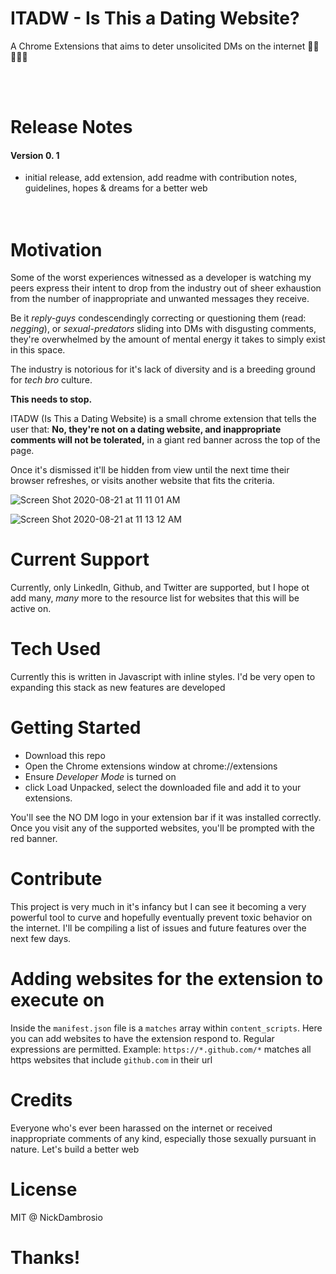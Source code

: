 # ITADW - Is This a Dating Website?

A Chrome Extensions that aims to deter unsolicited DMs on the internet 🙅‍♀️🙅‍♂️🙅

<br>
<br>

# Release Notes

#### Version 0. 1

- initial release, add extension, add readme with contribution notes, guidelines, hopes & dreams for a better web
  <br><br><br>

# Motivation

Some of the worst experiences witnessed as a developer is watching my peers express their intent to drop from the industry out of sheer exhaustion from the number of inappropriate and unwanted messages they receive.

Be it _reply-guys_ condescendingly correcting or questioning them (read: _negging_), or _sexual-predators_ sliding into DMs with disgusting comments, they're overwhelmed by the amount of mental energy it takes to simply exist in this space.

The industry is notorious for it's lack of diversity and is a breeding ground for _tech bro_ culture.

**This needs to stop.**

ITADW (Is This a Dating Website) is a small chrome extension that tells the user that: **No, they're not on a dating website, and inappropriate comments will not be tolerated,** in a giant red banner across the top of the page.

Once it's dismissed it'll be hidden from view until the next time their browser refreshes, or visits another website that fits the criteria.

![Screen Shot 2020-08-21 at 11 11 01 AM](https://user-images.githubusercontent.com/34214595/90916907-306d5c00-e39f-11ea-97b0-68379e2e4666.png)

![Screen Shot 2020-08-21 at 11 13 12 AM](https://user-images.githubusercontent.com/34214595/90917025-5266de80-e39f-11ea-904a-44841f362e64.png)

# Current Support

Currently, only LinkedIn, Github, and Twitter are supported, but I hope ot add many, _many_ more to the resource list for websites that this will be active on.

# Tech Used

Currently this is written in Javascript with inline styles. I'd be very open to expanding this stack as new features are developed

# Getting Started

- Download this repo
- Open the Chrome extensions window at chrome://extensions
- Ensure _Developer Mode_ is turned on
- click Load Unpacked, select the downloaded file and add it to your extensions.

You'll see the NO DM logo in your extension bar if it was installed correctly. Once you visit any of the supported websites, you'll be prompted with the red banner.

# Contribute

This project is very much in it's infancy but I can see it becoming a very powerful tool to curve and hopefully eventually prevent toxic behavior on the internet. I'll be compiling a list of issues and future features over the next few days.

# Adding websites for the extension to execute on

Inside the `manifest.json` file is a `matches` array within `content_scripts`. Here you can add websites to have the extension respond to. Regular expressions are permitted.
Example: `https://*.github.com/*` matches all https websites that include `github.com` in their url

# Credits

Everyone who's ever been harassed on the internet or received inappropriate comments of any kind, especially those sexually pursuant in nature. Let's build a better web

# License

MIT @ NickDambrosio

# Thanks!
